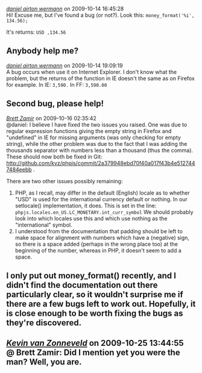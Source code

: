 *[daniel airton wermann](http://wermann.com.br)* on 2009-10-14 16:45:28  
Hi!
Excuse me, but I've found a bug (or not?).
Look this: 
```money_format('%i', 134.56);```

It's returns:  ```USD ,134.56```

Anybody help me?
---------------------------------------
*[daniel airton wermann](http://wermann.com.br)* on 2009-10-14 19:09:19  
A bug occurs when use it on Internet Explorer.
I don't know what the problem, but the returns of the function in IE doesn't the same as on Firefox for example.
In IE:
```3,590.```
In FF:
```3,590.00```

Second bug, please help!
---------------------------------------
*[Brett Zamir](http://brett-zamir.me)* on 2009-10-16 02:35:42  
@daniel: I believe I have fixed the two issues you raised. One was due to regular expression functions giving the empty string in Firefox and "undefined" in IE for missing arguments (was only checking for empty string), while the other problem was due to the fact that I was adding the thousands separator with numbers less than a thousand (thus the comma). These should now both be fixed in Git: http://github.com/kvz/phpjs/commit/2a379948ebd70f40a017f43b4e5127447484eebb .

There are two other issues possibly remaining:
1) PHP, as I recall, may differ in the default (English) locale as to whether "USD" is used for the international currency default or nothing. In our setlocale() implementation, it does. This is set in the line:
```phpjs.locales.en_US.LC_MONETARY.int_curr_symbol```
We should probably look into which locales use this and which use nothing as the "international" symbol.
2) I understood from the documentation that padding should be left to make space for alignment with numbers which have a (negative) sign, so there is a space added (perhaps in the wrong place too) at the beginning of the number, whereas in PHP, it doesn't seem to add a space. 

I only put out money_format() recently, and I didn't find the documentation out there particularly clear, so it wouldn't surprise me if there are a few bugs left to work out. Hopefully, it is close enough to be worth fixing the bugs as they're discovered.
---------------------------------------
*[Kevin van Zonneveld](http://kevin.vanzonneveld.net)* on 2009-10-25 13:44:55  
@ Brett Zamir: Did I mention yet you were the man?
Well, you are.
---------------------------------------
